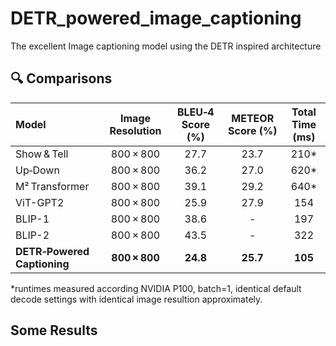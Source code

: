 # DETR_powered_image_captioning
The excellent Image captioning model using the DETR inspired architecture

## 🔍 Comparisons 
| Model                       | Image Resolution | BLEU‑4 Score (%) | METEOR Score (%) | Total Time (ms) |
| :-------------------------- | :--------------: | :--------------: | :--------------: | :-------------:  |
| Show & Tell             |     800 × 800    |       27.7       |       23.7       |       210*       |
| Up‑Down                 |     800 × 800    |       36.2       |       27.0       |       620*       |
| M² Transformer          |     800 × 800    |       39.1       |       29.2       |       640*       |
| ViT-GPT2          |     800 × 800    |       25.9       |       27.9       |       154       |
| BLIP-1          |     800 × 800    |       38.6       |       -       |       197       |
| BLIP-2          |     800 × 800    |       43.5       |       -        |       322       |
| **DETR‑Powered Captioning** |     **800 × 800**    |       **24.8**       |       **25.7**       |       **105**       |

*runtimes measured according NVIDIA P100, batch=1, identical default decode settings with identical image resultion approximately.

## Some Results 
